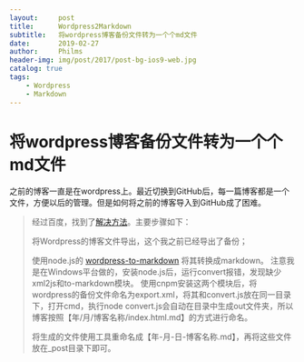 ```yaml
---
layout:     post
title:      Wordpress2Markdown
subtitle:   将wordpress博客备份文件转为一个个md文件
date:       2019-02-27
author:     Philms
header-img: img/post/2017/post-bg-ios9-web.jpg
catalog: true
tags:
    - Wordpress
    - Markdown
---
```


# 将wordpress博客备份文件转为一个个md文件
>
之前的博客一直是在wordpress上。最近切换到GitHub后，每一篇博客都是一个文件，方便以后的管理。但是如何将之前的博客导入到GitHub成了困难。
>经过百度，找到了[解决方法](https://segmentfault.com/q/1010000007307027)。主要步骤如下：
>
>将Wordpress的博客文件导出，这个我之前已经导出了备份；
>
>使用node.js的 [wordpress-to-markdown](https://github.com/ytechie/wordpress-to-markdown) 将其转换成markdown。
>注意我是在Windows平台做的，安装node.js后，运行convert报错，发现缺少xml2js和to-markdown模块。
>使用cnpm安装这两个模块后，将wordpress的备份文件命名为export.xml，将其和convert.js放在同一目录下，打开cmd，执行node  convert.js会自动在目录中生成out文件夹，所以博客按照【年/月/博客名称/index.html.md】的方式进行命名。
>
>将生成的文件使用工具重命名成【年-月-日-博客名称.md】，再将这些文件放在_post目录下即可。
